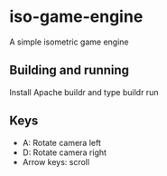 # iso-game-engine
A simple isometric game engine

## Building and running
Install Apache buildr and type buildr run

## Keys
* A: Rotate camera left
* D: Rotate camera right
* Arrow keys: scroll
